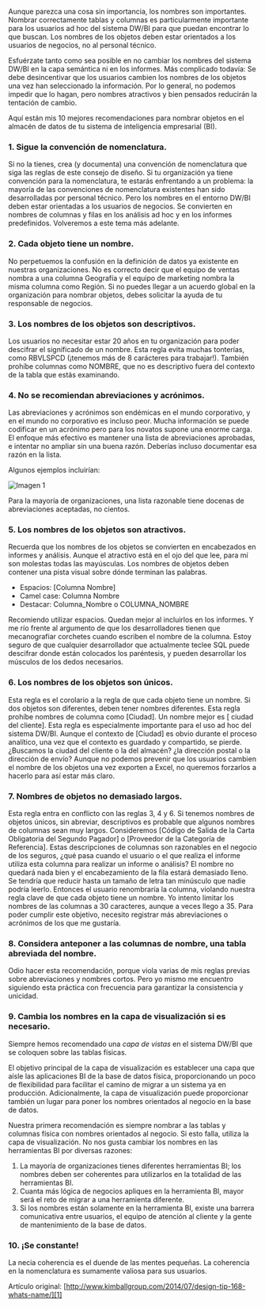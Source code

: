 ﻿---
UniqueId: ydnEMkcNWC
Title: "Consejo de diseño #168: Que hay en un nombre"
Url: 2014/que-hay-en-un-nombre.html
Section: "Fundamentos diseño dimensional"
Date: 2014-06-21T00:00:00.0000000+02:00
SecondaryDate: 2014-06-21T00:00:00.0000000
Description: "Aunque parezca una cosa sin importancia, los nombres son importantes. Nombrar correctamente tablas y columnas es particularmente importante para los usuarios ad hoc del sistema DW/BI para que puedan encontrar lo que buscan. Los nombres de los objetos deben estar orientados a los usuarios de negocios, no al personal técnico."
Author: Joy Mundy
Category: "Fundamentos diseño dimensional"
RelatedUrl: http://www.kimballgroup.com/2014/07/design-tip-168-whats-name/

---
Aunque parezca una cosa sin importancia, los nombres son importantes. Nombrar correctamente tablas y columnas es particularmente importante para los usuarios ad hoc del sistema DW/BI para que puedan encontrar lo que buscan. Los nombres de los objetos deben estar orientados a los usuarios de negocios, no al personal técnico.

Esfuérzate tanto como sea posible en no cambiar los nombres del sistema DW/BI en la capa semántica ni en los informes. Más complicado todavía: Se debe desincentivar que los usuarios cambien los nombres de los objetos una vez han seleccionado la información. Por lo general, no podemos impedir que lo hagan, pero nombres atractivos y bien pensados reducirán la tentación de cambio.

Aquí están mis 10 mejores recomendaciones para nombrar objetos en el almacén de datos de tu sistema de inteligencia empresarial (BI).

### 1. Sigue la convención de nomenclatura.

Si no la tienes, crea (y documenta) una convención de nomenclatura que siga las reglas de este consejo de diseño. Si tu organización ya tiene convención para la nomenclatura, te estarás enfrentando a un problema: la mayoría de las convenciones de nomenclatura existentes han sido desarrolladas por personal técnico. Pero los nombres en el entorno DW/BI deben estar orientadas a los usuarios de negocios.  Se convierten en nombres de columnas y filas en los análisis ad hoc y en los informes predefinidos. Volveremos a este tema más adelante.

### 2. Cada objeto tiene un nombre.

No perpetuemos la confusión en la definición de datos ya existente en nuestras organizaciones. No es correcto decir que el equipo de ventas nombra a una columna Geografía y el equipo de marketing nombra la misma columna como Región. Si no puedes llegar a un  acuerdo global en la organización para nombrar objetos, debes solicitar la ayuda de tu responsable de negocios.

### 3. Los nombres de los objetos son descriptivos.

Los usuarios no necesitar estar 20 años en tu organización para poder descifrar el significado de un nombre. Esta regla evita muchas tonterías, como RBVLSPCD (¡tenemos más de 8 carácteres para trabajar!). También prohíbe columnas como NOMBRE, que no es descriptivo fuera del contexto de la tabla que estás examinando.

### 4. No se recomiendan abreviaciones y acrónimos.

Las abreviaciones y acrónimos son endémicas en el mundo corporativo, y en el mundo no corporativo es incluso peor. Mucha información se puede codificar en un acrónimo pero para los novatos supone una enorme carga. El enfoque más efectivo es mantener una lista de abreviaciones aprobadas, e intentar no ampliar sin una buena razón. Deberías incluso documentar esa razón en la lista.

Algunos ejemplos incluirían:

![Imagen 1](https://datawarehouse.es/images/abreviaturas.png)

Para la mayoría de organizaciones, una lista razonable tiene docenas de abreviaciones aceptadas, no cientos.

### 5. Los nombres de los objetos son atractivos.

Recuerda que los nombres de los objetos se convierten en encabezados en informes y análisis. Aunque el atractivo está en el ojo del que lee, para mí son molestas todas las mayúsculas. Los nombres de objetos deben contener una pista visual sobre dónde terminan las palabras.

- Espacios: [Columna Nombre]
- Camel case: Columna Nombre
- Destacar: Columna\_Nombre o COLUMNA\_NOMBRE

Recomiendo utilizar espacios. Quedan mejor al incluirlos en los informes. Y me río frente al argumento de que los desarrolladores tienen que mecanografiar corchetes cuando escriben el nombre de la columna. Estoy seguro de que cualquier desarrollador que actualmente teclee SQL puede descifrar donde están colocados los paréntesis, y pueden desarrollar los músculos de los dedos necesarios.

### 6. Los nombres de los objetos son únicos.

Esta regla es el corolario a la regla de que cada objeto tiene un nombre. Si dos objetos son diferentes, deben tener nombres diferentes. Esta regla prohíbe nombres de columna como [Ciudad]. Un nombre mejor es [ ciudad del cliente]. Esta regla es especialmente importante para el uso ad hoc del sistema DW/BI. Aunque el contexto de [Ciudad] es obvio durante el proceso analítico, una vez que el contexto es guardado y compartido, se pierde. ¿Buscamos la ciudad del cliente o la del almacén? ¿la dirección postal o la dirección de envío? Aunque no podemos prevenir que los usuarios cambien el nombre de los objetos una vez exporten a Excel, no queremos forzarlos a hacerlo para así estar más claro.

### 7. Nombres de objetos no demasiado largos.

Esta regla entra en conflicto con las reglas 3, 4 y 6. Si tenemos nombres de objetos únicos, sin abreviar, descriptivos es probable que algunos nombres de columnas sean muy largos. Consideremos [Código de Salida de la Carta Obligatoria del Segundo Pagador] o [Proveedor de la Categoría de Referencia]. Estas descripciones de columnas son razonables en el negocio de los seguros, ¿qué pasa cuando el usuario o el que realiza el informe utiliza esta columna para realizar un informe o análisis? El nombre no quedará nada bien y el encabezamiento de la fila estará demasiado lleno. Se tendría que reducir hasta un tamaño de letra tan minúsculo que nadie podría leerlo. Entonces el usuario renombraría la columna, violando nuestra regla clave de que cada objeto tiene un nombre. Yo intento limitar los nombres de las columnas a 30  caracteres, aunque a veces llego a 35. Para poder cumplir este objetivo, necesito registrar más abreviaciones o acrónimos de los que me gustaría.

### 8. Considera anteponer a las columnas de nombre, una tabla abreviada del nombre.

Odio hacer esta recomendación, porque viola varias de mis reglas previas sobre abreviaciones y nombres cortos. Pero yo mismo me encuentro siguiendo esta práctica con frecuencia para garantizar la consistencia y unicidad.

### 9. Cambia los nombres en la capa de visualización si es necesario.

Siempre hemos recomendado una *capa de vistas* en el sistema DW/BI que se coloquen sobre las tablas físicas.

El objetivo principal de la capa de visualización es establecer una capa que aísle las aplicaciones BI de la base de datos física, proporcionando un poco de flexibilidad para facilitar el camino de migrar a un sistema ya en producción. Adicionalmente, la capa de visualización puede proporcionar también un lugar para poner los nombres orientados al negocio en la base de datos.

Nuestra primera recomendación es siempre nombrar a las tablas y columnas física con nombres orientados al negocio. Si esto falla, utiliza la capa de visualización. No nos gusta cambiar los nombres en las herramientas BI por diversas razones:

1. La mayoría de organizaciones tienes diferentes herramientas BI; los nombres deben ser  coherentes para utilizarlos en la totalidad de las herramientas BI.
2. Cuanta más lógica de negocios apliques en la herramienta BI, mayor será el reto de migrar a una herramienta diferente.
3. Si los nombres están solamente en la herramienta BI, existe una barrera comunicativa entre usuarios, el equipo de atención al cliente y la gente de mantenimiento de la base de datos.

### 10. ¡Se constante!

La necia coherencia es el duende de las mentes pequeñas. La coherencia en la nomenclatura es sumamente valiosa para sus usuarios.

Artículo original: [http://www.kimballgroup.com/2014/07/design-tip-168-whats-name/][1]





[1]: http://www.kimballgroup.com/2014/07/design-tip-168-whats-name/